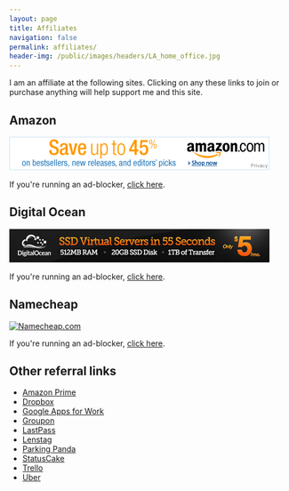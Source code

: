 ```yaml
---
layout: page
title: Affiliates
navigation: false
permalink: affiliates/
header-img: /public/images/headers/LA_home_office.jpg
---
```


I am an affiliate at the following sites. Clicking on any these links to join or purchase anything will help support me and this site.

## Amazon

<a href="http://www.amazon.com/b/ref=as_sl_pc_tf_lc?node=283155&tag=sunpech-20&camp=15329&creative=394453&linkCode=ur1&adid=198E6BMHT8CTQ90TFSZM&&ref-refURL=http%3A%2F%2Frcm-na.amazon-adsystem.com%2Fe%2Fcm%3Ft%3Dsunpech-20%26o%3D1%26p%3D26%26l%3Dur1%26category%3Dbooks%26banner%3D07A5YDZW1YN7CT62EMR2%26f%3Difr%26linkID%3DKBWCIBZRYKDS76JJ"><img src="/public/images/affiliates/amazon-468x60.gif" width="468" height="60" alt="Amazon" border="0" /></a>

If you're running an ad-blocker, [click here](http://www.amazon.com/b/ref=as_sl_pc_tf_lc?node=283155&tag=sunpech-20&camp=15329&creative=394453&linkCode=ur1&adid=198E6BMHT8CTQ90TFSZM&&ref-refURL=http%3A%2F%2Frcm-na.amazon-adsystem.com%2Fe%2Fcm%3Ft%3Dsunpech-20%26o%3D1%26p%3D26%26l%3Dur1%26category%3Dbooks%26banner%3D07A5YDZW1YN7CT62EMR2%26f%3Difr%26linkID%3DKBWCIBZRYKDS76JJ).

## Digital Ocean

<a href="https://www.digitalocean.com/?refcode=cbdbc78d2cc8"><img src="/public/images/affiliates/ssd-virtual-servers-banner-468x60.jpg" alt="Digital Ocean" border="0" width="468" height="60" /></a>

If you're  running an ad-blocker, [click here](https://www.digitalocean.com/?refcode=cbdbc78d2cc8).

## Namecheap

<a href="https://www.namecheap.com/?aff=63676"><img src="http://files.namecheap.com/graphics/linkus/468x60-4.gif" width="468" height="60" border="0" alt="Namecheap.com"></a>

If you're  running an ad-blocker, [click here](https://www.namecheap.com/?aff=63676).

## Other referral links

* [Amazon Prime](http://www.amazon.com/dp/B00DBYBNEE?_encoding=UTF8&ref=mrp_10002_shr_cpbd_rf_d&refcust=AZGEHQ225EO67OKL5ORKHN6IYE)
* [Dropbox](https://db.tt/pHCTifn)
* [Google Apps for Work](https://goo.gl/PsqXKA)
* [Groupon](https://www.groupon.com/visitor_referral/h/6f92ebed-203f-48bb-a581-2ae84791f038)
* [LastPass](https://lastpass.com/f?3306226)
* [Lenstag](https://www.lenstag.com/invite/7gb07)
* [Parking Panda](https://www.parkingpanda.com/invite/sunpech)
* [StatusCake](https://www.statuscake.com/?aff=22752)
* [Trello](https://trello.com/sunpech/recommend)
* [Uber](https://www.uber.com/invite/ubersunpech)
